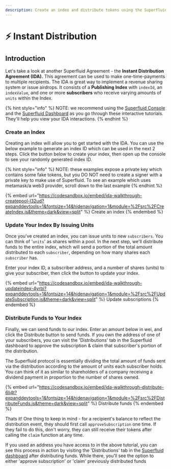 ```yaml
---
description: Create an index and distribute tokens using the Superfluid Core-SDK
---
```


# ⚡ Instant Distribution

## Introduction

Let's take a look at another Superfluid Agreement - the **Instant Distribution Agreement (IDA).** This agreement can be used to make one-time-payments to multiple recipients. The IDA is great way to implement a revenue sharing system or issue airdrops. It consists of a **Publishing Index** with `indexId`, an `indexValue`, and one or more **subscribers** who receive varying amounts of `units` within the Index.

{% hint style="info" %}
NOTE: we recommend using the [Superfluid Console](https://console.superfluid.finance) and the [Superfluid Dashboard](https://app.superfluid.finance) as you go through these interactive tutorials. They'll help you view your IDA interactions.
{% endhint %}

### Create an Index

Creating an index will allow you to get started with the IDA. You can use the below example to generate an index ID which can be used in the next 2 steps. Click the button below to create your index, then open up the console to see your randomly generated index ID.

{% hint style="info" %}
NOTE: these examples expose a private key which contains some fake tokens, but you DO NOT need to create a signer with a private key to make use of Superfluid. To see an example which uses metamask/a web3 provider, scroll down to the last example
{% endhint %}

{% embed url="https://codesandbox.io/embed/ida-walkthrough-createpool-l32ud?expanddevtools=1&fontsize=14&hidenavigation=1&module=%2Fsrc%2FCreateIndex.js&theme=dark&view=split" %}
Create an index
{% endembed %}

### Update Your Index By Issuing Units

Once you've created an index, you can issue units to new `subscribers`. You can think of '`units`' as shares within a pool. In the next step, we'll distribute funds to the entire index, which will send a portion of the total amount distributed to each `subscriber`, depending on how many shares each `subscriber` has.

Enter your index ID, a subscriber address, and a number of shares (units) to give your subscriber, then click the button to update your index.

{% embed url="https://codesandbox.io/embed/ida-walkthrough-updateindex-4yrbi?expanddevtools=1&fontsize=14&hidenavigation=1&module=%2Fsrc%2FUpdateSubscription.js&theme=dark&view=split" %}
Update subscriptions
{% endembed %}

### Distribute Funds to Your Index

Finally, we can send funds to our index. Enter an amount below in wei, and click the Distribute button to send funds. If you own the address of one of your subscribers, you can visit the 'Distributions' tab in the Superfluid dashboard to approve the subscription & claim that subscriber's portion of the distribution.

The Superfluid protocol is essentially dividing the total amount of funds sent via the distribution according to the amount of units each subscriber holds. You can think of it as similar to shareholders of a company receiving a dividend payment in proportion to the number of shares owned.

{% embed url="https://codesandbox.io/embed/ida-walkthrough-distribute-6li4t?expanddevtools=1&fontsize=14&hidenavigation=1&module=%2Fsrc%2FDistributeFunds.js&theme=dark&view=split" %}
Distribute funds
{% endembed %}

Thats it! One thing to keep in mind - for a recipient's balance to reflect the distribution event, they should first call `approveSubscription` one time. If they fail to do this, don't worry, they can still receive their tokens after calling the `claim` function at any time.

If you used an address you have access to in the above tutorial, you can see this process in action by visiting the 'Distributions' tab in the [Superfluid dashboard](https://app.superfluid.finance/dashboard) after distributing funds. While there, you'll see the option to either 'approve subscription' or 'claim' previously distributed funds

